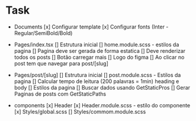 # Task

- Documents
  [x] Configurar template
  [x] Configurar fonts (Inter - Regular/SemiBold/Bold)

- Pages/index.tsx
  [] Estrutura inicial
  [] home.module.scss - estilos da pagina
  [] Pagina deve ser gerada de forma estatica
  [] Deve renderizar todos os posts
  [] Botão carregar mais
  [] Logo do figma
  [] Ao clicar no post tem que navegar para post/[slug]

- Pages/post/[slug]
  [] Estrutura inicial
  [] post.module.scss - Estilos da pagina
  [] Calcular tempo de leitura (200 palavras = 1min) heading e body
  [] Estilos da pagina
  [] Buscar dados usando GetStaticPros
  [] Gerar Paginas de posts com GetStaticPaths

- components
  [x] Header
  [x] Header.module.scss - estilo do componente
  [x] Styles/global.scss
  [] Styles/commom.module.scss

